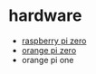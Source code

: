 # hardware

- [raspberry pi zero](raspberry-pi-zero)
- [orange pi zero](orange-pi-zero/)
- orange pi one
